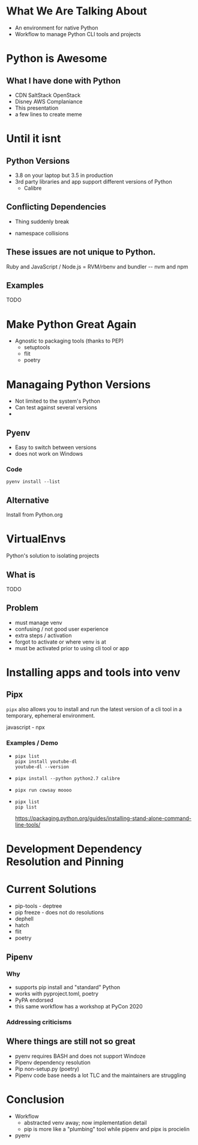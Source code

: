 
# What We Are Talking About
* An environment for native Python
* Workflow to manage Python CLI tools and projects
# Python is Awesome
## What I have done with Python
* CDN SaltStack OpenStack
* Disney AWS Complaniance
* This presentation
* a few lines to create meme
# Until it isnt
## Python Versions
* 3.8 on your laptop but 3.5 in production
* 3rd party libraries and app support different versions of Python
	* Calibre
## Conflicting Dependencies
* Thing suddenly break

* namespace collisions

## These issues are not unique to Python.
Ruby and JavaScript / Node.js
= RVM/rbenv and bundler -- nvm and npm
## Examples
TODO 
# Make Python Great Again
* Agnostic to packaging tools (thanks to PEP)
	* setuptools
	* flit
	* poetry

# Managaing Python Versions
* Not limited to the system's Python
* Can test against several versions
* 
## Pyenv
* Easy to switch between versions
* does not work on Windows

### Code
```shell
pyenv install --list
```
## Alternative
Install from Python.org
 
# VirtualEnvs
Python's solution to isolating projects
## What is
TODO
## Problem
* must manage venv
* confusing / not good user experience
* extra steps / activation
* forgot to activate or where venv is at
* must be activated prior to using cli tool or app

# Installing apps and tools into venv
## Pipx
`pipx` also allows you to install and run the latest version of a cli tool in a temporary, ephemeral environment.

javascript - npx
### Examples / Demo
* ```shell
  pipx list
  pipx install youtube-dl
  youtube-dl --version
   ```
* ```shell
  pipx install --python python2.7 calibre
   ```
* ```shell
  pipx run cowsay moooo
   ```
 * ```shell
   pipx list
   pip list
   ```
   https://packaging.python.org/guides/installing-stand-alone-command-line-tools/

# Development Dependency Resolution and Pinning

# Current Solutions
* pip-tools - deptree
* pip freeze - does not do resolutions
* dephell
* hatch
* flit
* poetry

## Pipenv

### Why
* supports pip install and "standard" Python
* works with pyproject.toml, poetry
* PyPA endorsed
* this same workflow has a workshop at PyCon 2020
### Addressing criticisms

## Where things are still not so great
* pyenv requires BASH and does not support Windoze
* Pipenv dependency resolution
* Pip non-setup.py (poetry)
* Pipenv code base needs a lot TLC and the maintainers are struggling

# Conclusion
* Workflow
	* abstracted venv away; now implementation detail
	* pip is more like a "plumbing" tool while pipenv and pipx is procielin
* pyenv 




<!--stackedit_data:
eyJoaXN0b3J5IjpbLTY5NTk2MTUyN119
-->